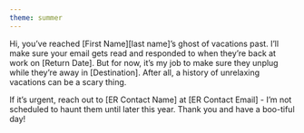 ```yaml
---
theme: summer
---
```


Hi, you’ve reached [First Name][last name]’s ghost of vacations past. I’ll make sure your email gets read and responded to when they’re back at work on [Return Date]. But for now, it’s my job to make sure they unplug while they’re away in [Destination]. After all, a history of unrelaxing vacations can be a scary thing.

If it’s urgent, reach out to [ER Contact Name] at [ER Contact Email] - I’m not scheduled to haunt them until later this year. Thank you and have a boo-tiful day!
